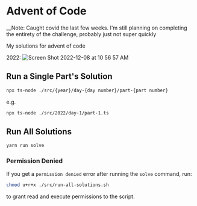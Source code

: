 # Advent of Code

__Note: Caught covid the last few weeks. I'm still planning on completing the entirety of the challenge, probably just not super quickly


My solutions for advent of code

2022: ![Screen Shot 2022-12-08 at 10 56 57 AM](https://user-images.githubusercontent.com/56086429/206495864-1de4af07-d00a-4f67-8ba4-ff968687cc0b.png)

## Run a Single Part's Solution

```bash
npx ts-node ./src/{year}/day-{day number}/part-{part number}
```

e.g.

```bash
npx ts-node ./src/2022/day-1/part-1.ts
```

## Run All Solutions

```bash
yarn run solve
```

### Permission Denied

If you get a `permission denied` error after running the `solve` command, run:

```bash
chmod u+r+x ./src/run-all-solutions.sh
```

to grant read and execute permissions to the script.
